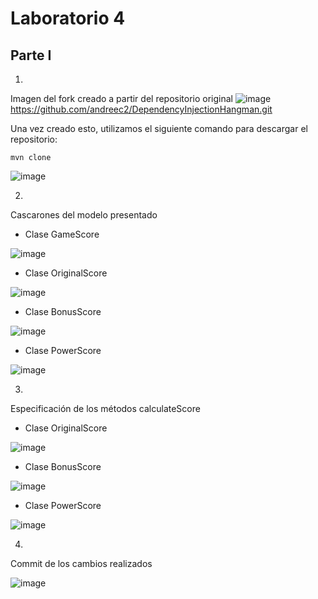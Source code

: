 # **Laboratorio 4**
## **Parte I**
1. 
Imagen del fork creado a partir del repositorio original
![image](https://github.com/Mauricio-A-Monroy/Lab-4/assets/99145156/6390b47c-094f-461a-8812-2cdb432d19d6)
https://github.com/andreec2/DependencyInjectionHangman.git

Una vez creado esto, utilizamos el siguiente comando para descargar el repositorio:
``````
mvn clone
``````
![image](https://github.com/Mauricio-A-Monroy/Lab-4/assets/111905757/af0f9027-10c1-4575-a5e9-bd1b7733e943)

2. 
Cascarones del modelo presentado
- Clase GameScore

![image](https://github.com/Mauricio-A-Monroy/Lab-4/assets/111905757/4e98e6fe-2d25-4509-a046-982b47963782)



- Clase OriginalScore
  
![image](https://github.com/Mauricio-A-Monroy/Lab-4/assets/111905757/03579ea0-c575-4824-bb0c-bf5eaf8bdac3)


  
- Clase BonusScore
  
![image](https://github.com/Mauricio-A-Monroy/Lab-4/assets/111905757/24304771-ce78-402a-9767-3ccdb18f47ff)


  
- Clase PowerScore
  
![image](https://github.com/Mauricio-A-Monroy/Lab-4/assets/111905757/30050c58-47c6-4f71-9697-18b3e7128311)


3.
Especificación de los métodos calculateScore
- Clase OriginalScore
  
![image](https://github.com/Mauricio-A-Monroy/Lab-4/assets/111905757/b9dd1e1b-85a3-4669-b0e5-3bd26db84c81)



  
- Clase BonusScore
  
![image](https://github.com/Mauricio-A-Monroy/Lab-4/assets/111905757/e9c9a5e2-8e73-4013-b6d1-0020f3a28583)



  
- Clase PowerScore
  
![image](https://github.com/Mauricio-A-Monroy/Lab-4/assets/111905757/78a3b028-5991-47f7-9b57-c6572ded33c4)


4. 
Commit de los cambios realizados

![image](https://github.com/Mauricio-A-Monroy/Lab-4/assets/111905757/c181d28d-d4ae-46c9-8623-65008a69e688)
